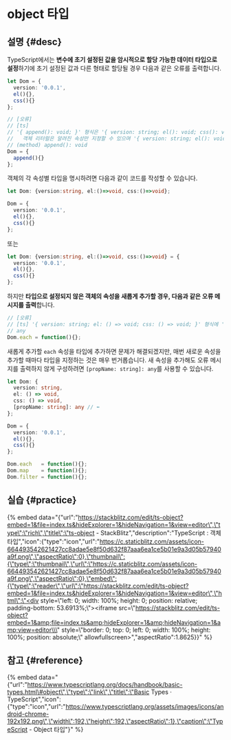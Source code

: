 # object 타입

## 설명 {#desc}

TypeScript에서는 **변수에 초기 설정된 값을 암시적으로 할당 가능한 데이터 타입으로 설정**하기에 초기 설정된 값과 다른 형태로 할당될 경우 다음과 같은 오류를 출력합니다.

```typescript
let Dom = {
  version: '0.0.1',
  el(){},
  css(){}
};

// [오류]
// [ts]
// '{ append(): void; }' 형식은 '{ version: string; el(): void; css(): void; }' 형식에 할당할 수 없습니다.
//   객체 리터럴은 알려진 속성만 지정할 수 있으며 '{ version: string; el(): void; css(): void; }' 형식에 'append'이(가) 없습니다.
// (method) append(): void
Dom = {
  append(){}
};
```

객체의 각 속성별 타입을 명시하려면 다음과 같이 코드를 작성할 수 있습니다.

```typescript
let Dom: {version:string, el:()=>void, css:()=>void};

Dom = {
  version: '0.0.1',
  el(){},
  css(){}
};
```

또는

```typescript
let Dom: {version:string, el:()=>void, css:()=>void} = {
  version: '0.0.1',
  el(){},
  css(){}
};
```

하지만 **타입으로 설정되지 않은 객체의 속성을 새롭게 추가할 경우, 다음과 같은 오류 메시지를 출력**합니다.

```typescript
// [오류]
// [ts] '{ version: string; el: () => void; css: () => void; }' 형식에 'each' 속성이 없습니다.
// any
Dom.each = function(){};
```

새롭게 추가할 `each` 속성을 타입에 추가하면 문제가 해결되겠지만, 매번 새로운 속성을 추가할 때마다 타입을 지정하는 것은 매우 번거롭습니다. 새 속성을 추가해도 오류 메시지를 출력하지 않게 구성하려면 `[propName: string]: any`를 사용할 수 있습니다.

```typescript
let Dom: {
  version: string,
  el: () => void,
  css: () => void,
  [propName: string]: any // ⬅︎
};

Dom = {
  version: '0.0.1',
  el(){},
  css(){}
};

Dom.each   = function(){};
Dom.map    = function(){};
Dom.filter = function(){};
```

## 실습 {#practice}

{% embed data="{\"url\":\"https://stackblitz.com/edit/ts-object?embed=1&file=index.ts&hideExplorer=1&hideNavigation=1&view=editor\",\"type\":\"rich\",\"title\":\"ts-object - StackBlitz\",\"description\":\"TypeScript : 객체 타입\",\"icon\":{\"type\":\"icon\",\"url\":\"https://c.staticblitz.com/assets/icon-664493542621427cc8adae5e8f50d632f87aaa6ea1ce5b01e9a3d05b57940a9f.png\",\"aspectRatio\":0},\"thumbnail\":{\"type\":\"thumbnail\",\"url\":\"https://c.staticblitz.com/assets/icon-664493542621427cc8adae5e8f50d632f87aaa6ea1ce5b01e9a3d05b57940a9f.png\",\"aspectRatio\":0},\"embed\":{\"type\":\"reader\",\"url\":\"https://stackblitz.com/edit/ts-object?embed=1&file=index.ts&hideExplorer=1&hideNavigation=1&view=editor\",\"html\":\"<div style=\\\"left: 0; width: 100%; height: 0; position: relative; padding-bottom: 53.6913%;\\\"><iframe src=\\\"https://stackblitz.com/edit/ts-object?embed=1&amp;file=index.ts&amp;hideExplorer=1&amp;hideNavigation=1&amp;view=editor\\\" style=\\\"border: 0; top: 0; left: 0; width: 100%; height: 100%; position: absolute;\\\" allowfullscreen></iframe></div>\",\"aspectRatio\":1.8625}}" %}

## 참고 {#reference}

{% embed data="{\"url\":\"https://www.typescriptlang.org/docs/handbook/basic-types.html\#object\",\"type\":\"link\",\"title\":\"Basic Types · TypeScript\",\"icon\":{\"type\":\"icon\",\"url\":\"https://www.typescriptlang.org/assets/images/icons/android-chrome-192x192.png\",\"width\":192,\"height\":192,\"aspectRatio\":1},\"caption\":\"TypeScript - Object 타입\"}" %}

